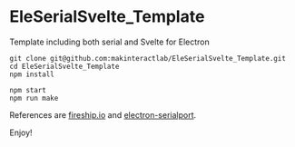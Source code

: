 # EleSerialSvelte_Template

Template including both serial and Svelte for Electron

```
git clone git@github.com:makinteractlab/EleSerialSvelte_Template.git
cd EleSerialSvelte_Template
npm install

npm start
npm run make
```

References are [fireship.io](https://fireship.io/snippets/svelte-electron-setup/) and [electron-serialport](https://github.com/serialport/electron-serialport).

Enjoy!
